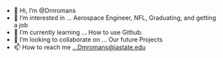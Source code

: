 - 👋 Hi, I’m @Dmromans
- 👀 I’m interested in ... Aerospace Engineer, NFL, Graduating, and getting a job
- 🌱 I’m currently learning ... How to use Github.
- 💞️ I’m looking to collaborate on ... Our future Projects
- 📫 How to reach me ...Dmromans@iastate.edu

<!---
Dmromans/Dmromans is a ✨ special ✨ repository because its `README.md` (this file) appears on your GitHub profile.
You can click the Preview link to take a look at your changes.
--->
